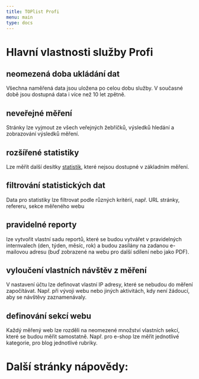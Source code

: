 ```yaml
---
title: TOPlist Profi
menu: main
type: docs
---
```

# Hlavní vlastnosti služby Profi

## neomezená doba ukládání dat

Všechna naměřená data jsou uložena po celou dobu služby. V současné době jsou dostupná data i více než 10 let zpětně.

## neveřejné měření

Stránky lze vyjmout ze všech veřejných žebříčků, výsledků hledání a zobrazování výsledků měření.

## rozšířené statistiky

Lze měřít další desítky [statistik](/napoveda/toplist-profi/merene-statistiky/), které nejsou dostupné v základním měření.

## filtrování statistických dat

Data pro statistiky lze filtrovat podle různých kritérií, např. URL stránky, refereru, sekce měřeného webu

## pravidelné reporty

lze vytvořit vlastní sadu reportů, které se budou vytvářet v pravidelných internvalech (den, týden, měsíc, rok) a budou zasílány na zadanou e-mailovou adresu (buď zobrazené na webu pro další sdílení nebo jako PDF).

## vyloučení vlastních návštěv z měření

V nastavení účtu lze definovat vlastní IP adresy, které se nebudou do měření započítávat. Např. při vývoji webu nebo jiných aktivitách, kdy není žádoucí, aby se návštěvy zaznamenávaly.

## definování sekcí webu

Každý měřený web lze rozděli na neomezené množství vlastních sekcí, které se budou měřit samostatně. Např. pro e-shop lze měřit jednotlivé kategorie, pro blog jednotlivé rubriky.

# Další stránky nápovědy: